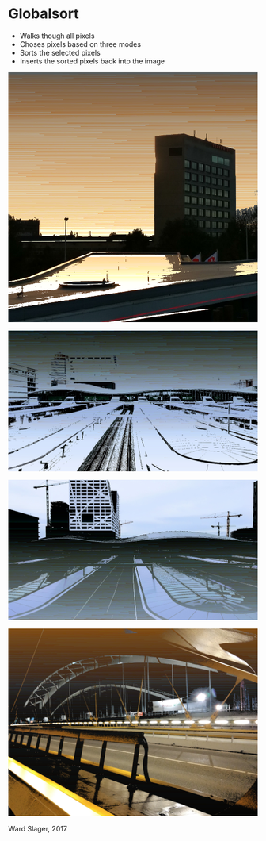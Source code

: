# Globalsort

* Walks though all pixels
* Choses pixels based on three modes
* Sorts the selected pixels
* Inserts the sorted pixels back into the image

![globalsort 0](docs/globalsort0.png?raw=true)

![globalsort 1](docs/globalsort1.png?raw=true)

![globalsort 2](docs/globalsort2.png?raw=true)

![globalsort 3](docs/globalsort3.png?raw=true)

Ward Slager, 2017
